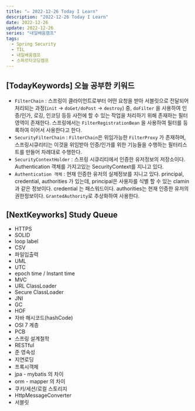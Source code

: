 ```yaml
---
title: "✏️ 2022-12-26 Today I Learn"
description: "2022-12-26 Today I Learn"
date: 2022-12-26
update: 2022-12-26
series: "내일배움캠프"
tags:
  - Spring Security
  - TIL
  - 내일배움캠프
  - 스파르타코딩캠프
---
```


## [TodayKeywords] 오늘 공부한 키워드

- `FilterChain` : 스프링이 클라이언트로부터 어떤 요청을 받아 서블릿으로 전달되어 처리되는 과정(`init` -> `doGet/doPost` -> `destroy`) 중, `doFilter` 을 사용하여 인증/인가, 로깅, 인코딩 등등 사전에 할 수 있는 작업을 처리하기 위해 존재하는 필터영역이 존재한다. 스프링에서는 `FilterRegistrationBean` 을 사용하여 필터를 등록하여 이어서 사용한다고 한다.
- `SecurityFilterChain` : `FilterChain`은 위임가능한 `FilterProxy` 가 존재하며, 스프링시큐리티는 이것을 위임받아 인증/인가를 위한 기능들을 수행하는 필터리스트를 만들어 차례대로 수행한다.
- `SecurityContextHolder` : 스프링 시큐리티에서 인증한 유저정보의 저장소이다. Authentication 객체를 가지고있는 SecurityContext를 지니고 있다.
- `Authentication 객체` : 현재 인증한 유저의 실제정보를 지니고 있다. principal, credential, authorities 가 있는데, principal은 사용자를 식별 할 수 있는 clamin과 같은 정보이다. credential 는 패스워드이다. authorities는 현재 인증한 유저의 권한정보이다. `GrantedAuthority`로 추상화하여 사용한다.

## [NextKeyworks] Study Queue

- HTTPS
- SOLID
- loop label
- CSV
- 파일입출력
- UML
- UTC
- epoch time / Instant time
- MVC
- URL ClassLoader
- Secure ClassLoader
- JNI
- GC
- HOF
- 자바 해시코드(hashCode)
- OSI 7 계층
- PCB
- 스프링 설계철학
- RESTful
- 준 영속성
- 지연로딩
- 프록시객체
- jpa - mybatis 의 차이
- orm - mapper 의 차이
- 쿠키/세션/로컬 스토리지
- HttpMessageConverter
- 서블릿
